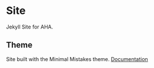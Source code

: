 # Site
Jekyll Site for AHA.

## Theme
Site built with the Minimal Mistakes theme. [Documentation](https://mmistakes.github.io/minimal-mistakes/docs/quick-start-guide/)

